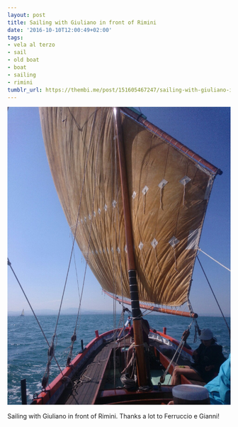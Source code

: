 ```yaml
---
layout: post
title: Sailing with Giuliano in front of Rimini
date: '2016-10-10T12:00:49+02:00'
tags:
- vela al terzo
- sail
- old boat
- boat
- sailing
- rimini
tumblr_url: https://thembi.me/post/151605467247/sailing-with-giuliano-in-front-of-rimini-thanks-a
---
```

 ![](/files/tumblr_oets0rQt6a1tq106bo1_1280.jpg)  

Sailing with Giuliano in front of Rimini. Thanks a lot to Ferruccio e Gianni!

